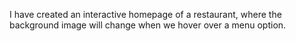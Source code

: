 I have created an interactive  homepage of a restaurant, where the background image will change when we hover over a menu option.
